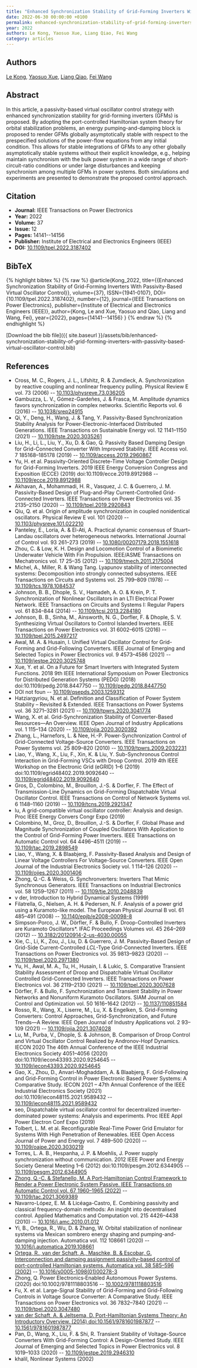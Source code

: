 ```yaml
---
title: "Enhanced Synchronization Stability of Grid-Forming Inverters With Passivity-Based Virtual Oscillator Control"
date: 2022-06-30 00:00:00 +0100
permalink: enhanced-synchronization-stability-of-grid-forming-inverters-with-passivity-based-virtual-oscillator-control
year: 2022
authors: Le Kong, Yaosuo Xue, Liang Qiao, Fei Wang
category: articles
---
```

 
## Authors
[Le Kong](authors/le-kong), [Yaosuo Xue](authors/yaosuo-xue), [Liang Qiao](authors/liang-qiao), [Fei Wang](authors/fei-wang)
 
## Abstract
In this article, a passivity-based virtual oscillator control strategy with enhanced synchronization stability for grid-forming inverters (GFMs) is proposed. By adopting the port-controlled Hamiltonian system theory for orbital stabilization problems, an energy pumping-and-damping block is proposed to render GFMs globally asymptotically stable with respect to the prespecified solutions of the power-flow equations from any initial condition. This allows for stable integrations of GFMs to any other globally asymptotically stable systems without their explicit knowledge, e.g., helping maintain synchronism with the bulk power system in a wide range of short-circuit-ratio conditions or under large disturbances and keeping synchronism among multiple GFMs in power systems. Both simulations and experiments are presented to demonstrate the proposed control approach.
 
## Citation
- **Journal:** IEEE Transactions on Power Electronics
- **Year:** 2022
- **Volume:** 37
- **Issue:** 12
- **Pages:** 14141--14156
- **Publisher:** Institute of Electrical and Electronics Engineers (IEEE)
- **DOI:** [10.1109/tpel.2022.3187402](https://doi.org/10.1109/tpel.2022.3187402)
 
## BibTeX
{% highlight bibtex %}
{% raw %}
@article{Kong_2022,
  title={{Enhanced Synchronization Stability of Grid-Forming Inverters With Passivity-Based Virtual Oscillator Control}},
  volume={37},
  ISSN={1941-0107},
  DOI={10.1109/tpel.2022.3187402},
  number={12},
  journal={IEEE Transactions on Power Electronics},
  publisher={Institute of Electrical and Electronics Engineers (IEEE)},
  author={Kong, Le and Xue, Yaosuo and Qiao, Liang and Wang, Fei},
  year={2022},
  pages={14141--14156}
}
{% endraw %}
{% endhighlight %}
 
[Download the bib file]({{ site.baseurl }}/assets/bib/enhanced-synchronization-stability-of-grid-forming-inverters-with-passivity-based-virtual-oscillator-control.bib)
 
## References
- Cross, M. C., Rogers, J. L., Lifshitz, R. & Zumdieck, A. Synchronization by reactive coupling and nonlinear frequency pulling. Physical Review E vol. 73 (2006) -- [10.1103/physreve.73.036205](https://doi.org/10.1103/physreve.73.036205)
- Gambuzza, L. V., Gómez-Gardeñes, J. & Frasca, M. Amplitude dynamics favors synchronization in complex networks. Scientific Reports vol. 6 (2016) -- [10.1038/srep24915](https://doi.org/10.1038/srep24915)
- Qi, Y., Deng, H., Wang, J. & Tang, Y. Passivity-Based Synchronization Stability Analysis for Power-Electronic-Interfaced Distributed Generations. IEEE Transactions on Sustainable Energy vol. 12 1141–1150 (2021) -- [10.1109/tste.2020.3035261](https://doi.org/10.1109/tste.2020.3035261)
- Liu, H., Li, L., Liu, Y., Xu, D. & Gao, Q. Passivity Based Damping Design for Grid-Connected Converter With Improved Stability. IEEE Access vol. 7 185168–185178 (2019) -- [10.1109/access.2019.2960867](https://doi.org/10.1109/access.2019.2960867)
- Yu, H. et al. Passivity-Oriented Discrete-Time Voltage Controller Design for Grid-Forming Inverters. 2019 IEEE Energy Conversion Congress and Exposition (ECCE) (2019) doi:10.1109/ecce.2019.8912988 -- [10.1109/ecce.2019.8912988](https://doi.org/10.1109/ecce.2019.8912988)
- Akhavan, A., Mohammadi, H. R., Vasquez, J. C. & Guerrero, J. M. Passivity-Based Design of Plug-and-Play Current-Controlled Grid-Connected Inverters. IEEE Transactions on Power Electronics vol. 35 2135–2150 (2020) -- [10.1109/tpel.2019.2920843](https://doi.org/10.1109/tpel.2019.2920843)
- Qiu, Q. et al. Origin of amplitude synchronization in coupled nonidentical oscillators. Physical Review E vol. 101 (2020) -- [10.1103/physreve.101.022210](https://doi.org/10.1103/physreve.101.022210)
- Panteley, E., Loría, A. & El-Ati, A. Practical dynamic consensus of Stuart–Landau oscillators over heterogeneous networks. International Journal of Control vol. 93 261–273 (2019) -- [10.1080/00207179.2018.1551618](https://doi.org/10.1080/00207179.2018.1551618)
- Zhou, C. & Low, K. H. Design and Locomotion Control of a Biomimetic Underwater Vehicle With Fin Propulsion. IEEE/ASME Transactions on Mechatronics vol. 17 25–35 (2012) -- [10.1109/tmech.2011.2175004](https://doi.org/10.1109/tmech.2011.2175004)
- Michel, A., Miller, R. & Wang Tang. Lyapunov stability of interconnected systems: Decomposition into strongly connected subsystems. IEEE Transactions on Circuits and Systems vol. 25 799–809 (1978) -- [10.1109/tcs.1978.1084537](https://doi.org/10.1109/tcs.1978.1084537)
- Johnson, B. B., Dhople, S. V., Hamadeh, A. O. & Krein, P. T. Synchronization of Nonlinear Oscillators in an LTI Electrical Power Network. IEEE Transactions on Circuits and Systems I: Regular Papers vol. 61 834–844 (2014) -- [10.1109/tcsi.2013.2284180](https://doi.org/10.1109/tcsi.2013.2284180)
- Johnson, B. B., Sinha, M., Ainsworth, N. G., Dorfler, F. & Dhople, S. V. Synthesizing Virtual Oscillators to Control Islanded Inverters. IEEE Transactions on Power Electronics vol. 31 6002–6015 (2016) -- [10.1109/tpel.2015.2497217](https://doi.org/10.1109/tpel.2015.2497217)
- Awal, M. A. & Husain, I. Unified Virtual Oscillator Control for Grid-Forming and Grid-Following Converters. IEEE Journal of Emerging and Selected Topics in Power Electronics vol. 9 4573–4586 (2021) -- [10.1109/jestpe.2020.3025748](https://doi.org/10.1109/jestpe.2020.3025748)
- Xue, Y. et al. On a Future for Smart Inverters with Integrated System Functions. 2018 9th IEEE International Symposium on Power Electronics for Distributed Generation Systems (PEDG) (2018) doi:10.1109/pedg.2018.8447750 -- [10.1109/pedg.2018.8447750](https://doi.org/10.1109/pedg.2018.8447750)
- DOI not foun -- [10.1109/qsepds.2003.1259312](https://doi.org/10.1109/qsepds.2003.1259312)
- Hatziargyriou, N. et al. Definition and Classification of Power System Stability – Revisited &amp; Extended. IEEE Transactions on Power Systems vol. 36 3271–3281 (2021) -- [10.1109/tpwrs.2020.3041774](https://doi.org/10.1109/tpwrs.2020.3041774)
- Wang, X. et al. Grid-Synchronization Stability of Converter-Based Resources—An Overview. IEEE Open Journal of Industry Applications vol. 1 115–134 (2020) -- [10.1109/ojia.2020.3020392](https://doi.org/10.1109/ojia.2020.3020392)
- Zhang, L., Harnefors, L. & Nee, H.-P. Power-Synchronization Control of Grid-Connected Voltage-Source Converters. IEEE Transactions on Power Systems vol. 25 809–820 (2010) -- [10.1109/tpwrs.2009.2032231](https://doi.org/10.1109/tpwrs.2009.2032231)
- Liao, Y., Wang, X., Liu, F., Xin, K. & Liu, Y. Sub-Synchronous Control Interaction in Grid-Forming VSCs with Droop Control. 2019 4th IEEE Workshop on the Electronic Grid (eGRID) 1–6 (2019) doi:10.1109/egrid48402.2019.9092640 -- [10.1109/egrid48402.2019.9092640](https://doi.org/10.1109/egrid48402.2019.9092640)
- Gros, D., Colombino, M., Brouillon, J.-S. & Dorfler, F. The Effect of Transmission-Line Dynamics on Grid-Forming Dispatchable Virtual Oscillator Control. IEEE Transactions on Control of Network Systems vol. 6 1148–1160 (2019) -- [10.1109/tcns.2019.2921347](https://doi.org/10.1109/tcns.2019.2921347)
- lu, A grid-compatible virtual oscillator controller: Analysis and design. Proc IEEE Energy Convers Congr Expo (2019)
- Colombino, M., Groz, D., Brouillon, J.-S. & Dorfler, F. Global Phase and Magnitude Synchronization of Coupled Oscillators With Application to the Control of Grid-Forming Power Inverters. IEEE Transactions on Automatic Control vol. 64 4496–4511 (2019) -- [10.1109/tac.2019.2898549](https://doi.org/10.1109/tac.2019.2898549)
- Liao, Y., Wang, X. & Blaabjerg, F. Passivity-Based Analysis and Design of Linear Voltage Controllers For Voltage-Source Converters. IEEE Open Journal of the Industrial Electronics Society vol. 1 114–126 (2020) -- [10.1109/ojies.2020.3001406](https://doi.org/10.1109/ojies.2020.3001406)
- Zhong, Q.-C. & Weiss, G. Synchronverters: Inverters That Mimic Synchronous Generators. IEEE Transactions on Industrial Electronics vol. 58 1259–1267 (2011) -- [10.1109/tie.2010.2048839](https://doi.org/10.1109/tie.2010.2048839)
- v der, Introduction to Hybrid Dynamical Systems (1999)
- Filatrella, G., Nielsen, A. H. & Pedersen, N. F. Analysis of a power grid using a Kuramoto-like model. The European Physical Journal B vol. 61 485–491 (2008) -- [10.1140/epjb/e2008-00098-8](https://doi.org/10.1140/epjb/e2008-00098-8)
- Simpson-Porco, J. W., Dörfler, F. & Bullo, F. Droop-Controlled Inverters are Kuramoto Oscillators*. IFAC Proceedings Volumes vol. 45 264–269 (2012) -- [10.3182/20120914-2-us-4030.00055](https://doi.org/10.3182/20120914-2-us-4030.00055)
- Xie, C., Li, K., Zou, J., Liu, D. & Guerrero, J. M. Passivity-Based Design of Grid-Side Current-Controlled $LCL$-Type Grid-Connected Inverters. IEEE Transactions on Power Electronics vol. 35 9813–9823 (2020) -- [10.1109/tpel.2020.2971380](https://doi.org/10.1109/tpel.2020.2971380)
- Yu, H., Awal, M. A., Tu, H., Husain, I. & Lukic, S. Comparative Transient Stability Assessment of Droop and Dispatchable Virtual Oscillator Controlled Grid-Connected Inverters. IEEE Transactions on Power Electronics vol. 36 2119–2130 (2021) -- [10.1109/tpel.2020.3007628](https://doi.org/10.1109/tpel.2020.3007628)
- Dörfler, F. & Bullo, F. Synchronization and Transient Stability in Power Networks and Nonuniform Kuramoto Oscillators. SIAM Journal on Control and Optimization vol. 50 1616–1642 (2012) -- [10.1137/110851584](https://doi.org/10.1137/110851584)
- Rosso, R., Wang, X., Liserre, M., Lu, X. & Engelken, S. Grid-Forming Converters: Control Approaches, Grid-Synchronization, and Future Trends—A Review. IEEE Open Journal of Industry Applications vol. 2 93–109 (2021) -- [10.1109/ojia.2021.3074028](https://doi.org/10.1109/ojia.2021.3074028)
- Lu, M., Purba, V., Dhople, S. & Johnson, B. Comparison of Droop Control and Virtual Oscillator Control Realized by Andronov-Hopf Dynamics. IECON 2020 The 46th Annual Conference of the IEEE Industrial Electronics Society 4051–4056 (2020) doi:10.1109/iecon43393.2020.9254645 -- [10.1109/iecon43393.2020.9254645](https://doi.org/10.1109/iecon43393.2020.9254645)
- Gao, X., Zhou, D., Anvari-Moghaddam, A. & Blaabjerg, F. Grid-Following and Grid-Forming Control in Power Electronic Based Power Systems: A Comparative Study. IECON 2021 – 47th Annual Conference of the IEEE Industrial Electronics Society (2021) doi:10.1109/iecon48115.2021.9589432 -- [10.1109/iecon48115.2021.9589432](https://doi.org/10.1109/iecon48115.2021.9589432)
- seo, Dispatchable virtual oscillator control for decentralized inverter-dominated power systems: Analysis and experiments. Proc IEEE Appl Power Electron Conf Expo (2019)
- Tolbert, L. M. et al. Reconfigurable Real-Time Power Grid Emulator for Systems With High Penetration of Renewables. IEEE Open Access Journal of Power and Energy vol. 7 489–500 (2020) -- [10.1109/oajpe.2020.3030219](https://doi.org/10.1109/oajpe.2020.3030219)
- Torres, L. A. B., Hespanha, J. P. & Moehlis, J. Power supply synchronization without communication. 2012 IEEE Power and Energy Society General Meeting 1–6 (2012) doi:10.1109/pesgm.2012.6344905 -- [10.1109/pesgm.2012.6344905](https://doi.org/10.1109/pesgm.2012.6344905)
- [Zhong, Q.-C. & Stefanello, M. A Port-Hamiltonian Control Framework to Render a Power Electronic System Passive. IEEE Transactions on Automatic Control vol. 67 1960–1965 (2022)](a-port-hamiltonian-control-framework-to-render-a-power-electronic-system-passive) -- [10.1109/tac.2021.3069389](https://doi.org/10.1109/tac.2021.3069389)
- Navarro-López, E. M. & Licéaga-Castro, E. Combining passivity and classical frequency-domain methods: An insight into decentralised control. Applied Mathematics and Computation vol. 215 4426–4438 (2010) -- [10.1016/j.amc.2010.01.012](https://doi.org/10.1016/j.amc.2010.01.012)
- Yi, B., Ortega, R., Wu, D. & Zhang, W. Orbital stabilization of nonlinear systems via Mexican sombrero energy shaping and pumping-and-damping injection. Automatica vol. 112 108661 (2020) -- [10.1016/j.automatica.2019.108661](https://doi.org/10.1016/j.automatica.2019.108661)
- [Ortega, R., van der Schaft, A., Maschke, B. & Escobar, G. Interconnection and damping assignment passivity-based control of port-controlled Hamiltonian systems. Automatica vol. 38 585–596 (2002)](interconnection-and-damping-assignment-passivity-based-control-of-port-controlled-hamiltonian-systems) -- [10.1016/s0005-1098(01)00278-3](https://doi.org/10.1016/s0005-1098(01)00278-3)
- Zhong, Q. Power Electronics‐Enabled Autonomous Power Systems. (2020) doi:10.1002/9781118803516 -- [10.1002/9781118803516](https://doi.org/10.1002/9781118803516)
- Fu, X. et al. Large-Signal Stability of Grid-Forming and Grid-Following Controls in Voltage Source Converter: A Comparative Study. IEEE Transactions on Power Electronics vol. 36 7832–7840 (2021) -- [10.1109/tpel.2020.3047480](https://doi.org/10.1109/tpel.2020.3047480)
- [van der Schaft, A. & Jeltsema, D. Port-Hamiltonian Systems Theory: An Introductory Overview. (2014) doi:10.1561/9781601987877](port-hamiltonian-systems-theory-an-introductory-overview0) -- [10.1561/9781601987877](https://doi.org/10.1561/9781601987877)
- Pan, D., Wang, X., Liu, F. & Shi, R. Transient Stability of Voltage-Source Converters With Grid-Forming Control: A Design-Oriented Study. IEEE Journal of Emerging and Selected Topics in Power Electronics vol. 8 1019–1033 (2020) -- [10.1109/jestpe.2019.2946310](https://doi.org/10.1109/jestpe.2019.2946310)
- khalil, Nonlinear Systems (2002)

